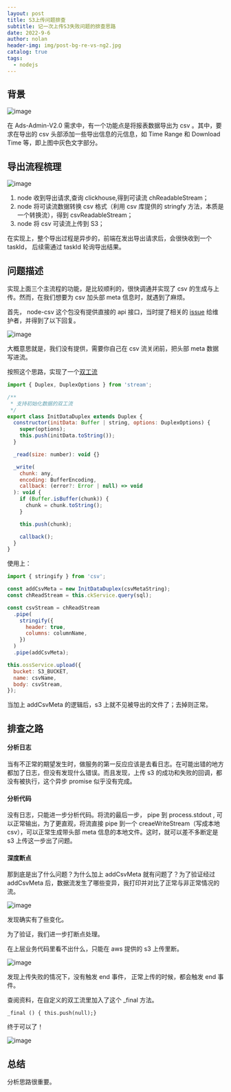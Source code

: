 ```yaml
---
layout: post
title: S3上传问题排查
subtitle: 记一次上传S3失败问题的排查思路
date: 2022-9-6
author: nolan
header-img: img/post-bg-re-vs-ng2.jpg
catalog: true
tags:
  - nodejs
---
```


## 背景

![image](https://tva1.sinaimg.cn/large/e6c9d24ely1h4pe7kbeb7j218u0f841h.jpg)

在 Ads-Admin-V2.0 需求中，有一个功能点是将报表数据导出为 csv 。其中，要求在导出的 csv 头部添加一些导出信息的元信息，如 Time Range 和 Download Time 等，即上图中灰色文字部分。

## 导出流程梳理

![image](https://tva1.sinaimg.cn/large/e6c9d24egy1h4pehfxt7ej213s0lmdhs.jpg)

1.  node 收到导出请求,查询 clickhouse,得到可读流 chReadableStream；
2.  node 将可读流数据转换 csv 格式（利用 csv 库提供的 stringfy 方法，本质是一个转换流），得到 csvReadableStream；
3.  node 将 csv 可读流上传到 S3；

在实现上，整个导出过程是异步的，前端在发出导出请求后，会很快收到一个 taskId， 后续需通过 taskId 轮询导出结果。

## 问题描述

实现上面三个主流程的功能，是比较顺利的，很快调通并实现了 csv 的生成与上传。然而，在我们想要为 csv 加头部 meta 信息时，就遇到了麻烦。

首先， node-csv 这个包没有提供直接的 api 接口，当时提了相关的 [issue](https://github.com/adaltas/node-csv/issues/347) 给维护者，并得到了以下回复。

![image](https://tva1.sinaimg.cn/large/e6c9d24egy1h4pf2g1okej21dw07qgms.jpg)

大概意思就是，我们没有提供，需要你自己在 csv 流关闭前，把头部 meta
数据写进流。

按照这个思路，实现了一个[双工流](https://nodejs.org/docs/latest-v17.x/api/stream.html#duplex-and-transform-streams)

```js
import { Duplex, DuplexOptions } from 'stream';

/**
 * 支持初始化数据的双工流
 */
export class InitDataDuplex extends Duplex {
  constructor(initData: Buffer | string, options: DuplexOptions) {
    super(options);
    this.push(initData.toString());
  }

  _read(size: number): void {}

  _write(
    chunk: any,
    encoding: BufferEncoding,
    callback: (error?: Error | null) => void
  ): void {
    if (Buffer.isBuffer(chunk)) {
      chunk = chunk.toString();
    }

    this.push(chunk);

    callback();
  }
}
```

使用上：

```js
import { stringify } from 'csv';

const addCsvMeta = new InitDataDuplex(csvMetaString);
const chReadStream = this.ckService.query(sql);

const csvStream = chReadStream
  .pipe(
    stringify({
      header: true,
      columns: columnName,
    })
  )
  .pipe(addCsvMeta);

this.ossService.upload({
  bucket: S3_BUCKET,
  name: csvName,
  body: csvStream,
});
```

当加上 addCsvMeta 的逻辑后，s3 上就不见被导出的文件了；去掉则正常。

## 排查之路

#### 分析日志

当有不正常的期望发生时，做服务的第一反应应该是去看日志。在可能出错的地方都加了日志，但没有发现什么错误。而且发现，上传 s3 的成功和失败的回调，都没有被执行，这个异步 promise 似乎没有完成。

#### 分析代码

没有日志，只能进一步分析代码。将流的最后一步， pipe 到 process.stdout , 可以正常输出，为了更直观，将流直接 pipe 到一个 creaeWriteStream（写成本地 csv），可以正常生成带头部 meta 信息的本地文件。这时，就可以差不多断定是 s3 上传这一步出了问题。

#### 深度断点

那到底是出了什么问题？为什么加上 addCsvMeta 就有问题了？为了验证经过 addCsvMeta 后，数据流发生了哪些变异，我打印并对比了正常与非正常情况的流。

![image](https://tva1.sinaimg.cn/large/e6c9d24egy1h4pg2jxyn7j20oo0fmdim.jpg)

发现确实有了些变化。

为了验证，我们进一步打断点处理。

在上层业务代码里看不出什么，只能在 aws 提供的 s3 上传里断。

![image](https://tva1.sinaimg.cn/large/e6c9d24egy1h4pg7plmz0j20yy0u0gqh.jpg)

发现上传失败的情况下，没有触发 end 事件， 正常上传的时候，都会触发 end 事件。

查阅资料，在自定义的双工流里加入了这个 \_final 方法。

    _final () { this.push(null);}

终于可以了！

![image](https://tva1.sinaimg.cn/large/e6c9d24egy1h4pg4kn2s6j22ik0so7dj.jpg)

## 总结

分析思路很重要。
